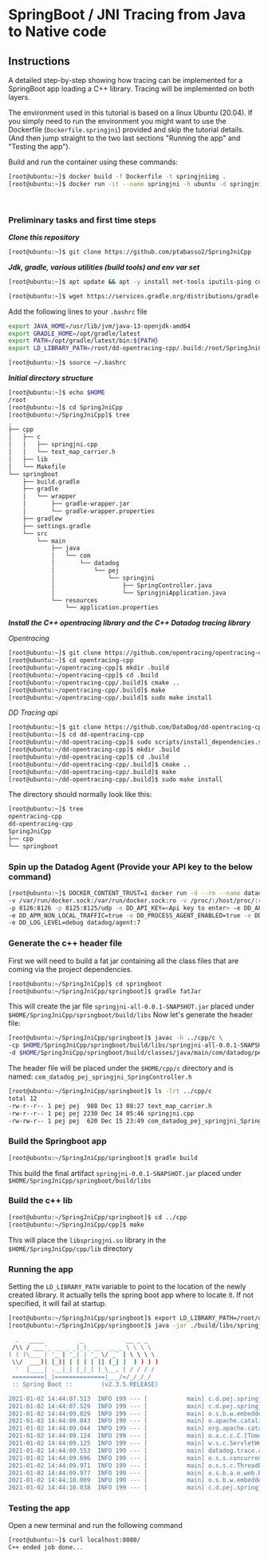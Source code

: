 # SpringBoot / JNI Tracing from Java to Native code

## Instructions


A detailed step-by-step showing how tracing can be implemented for a SpringBoot app loading a C++ library.
Tracing will be implemented on both layers.

The environment used in this tutorial is based on a linux Ubuntu (20.04). 
If you simply need to run the environment you might want to use the Dockerfile (`Dockerfile.springjni`) provided and skip the tutorial details.<br>
(And then jump straight to the two last sections "Running the app" and "Testing the app").

Build and run the container using these commands:

```sh
[root@ubuntu:~]$ docker build -f Dockerfile -t springjniimg .
[root@ubuntu:~]$ docker run -it --name springjni -h ubuntu -d springjniimg:latest bash
```

<br>

### Preliminary tasks and first time steps

***Clone this repository***

```sh
[root@ubuntu:~]$ git clone https://github.com/ptabasso2/SpringJniCpp
```

***Jdk, gradle, various utilities (build tools) and env var set***

```sh
[root@ubuntu:~]$ apt update && apt -y install net-tools iputils-ping curl vim procps netcat wget gnupg2 apt-transport-https sudo lsof unzip git zip tree build-essential cmake gdb openjdk-13-jdk

[root@ubuntu:~]$ wget https://services.gradle.org/distributions/gradle-6.5.1-bin.zip -P /tmp && unzip -d /opt/gradle /tmp/gradle-6.5.1-bin.zip && ln -s /opt/gradle/gradle-6.5.1 /opt/gradle/latest
```

Add the following lines to your `.bashrc` file

```sh
export JAVA_HOME=/usr/lib/jvm/java-13-openjdk-amd64
export GRADLE_HOME=/opt/gradle/latest
export PATH=/opt/gradle/latest/bin:${PATH}
export LD_LIBRARY_PATH=/root/dd-opentracing-cpp/.build:/root/SpringJniCpp/cpp/lib
```

```sh
[root@ubuntu:~]$ source ~/.bashrc
```

***Initial directory structure***

```sh
[root@ubuntu:~]$ echo $HOME
/root
[root@ubuntu:~]$ cd SpringJniCpp
[root@ubuntu:~/SpringJniCpp]$ tree
.
├── cpp
│   ├── c
│   │   ├── springjni.cpp
│   │   └── text_map_carrier.h
│   ├── lib
│   └── Makefile
└── springboot
    ├── build.gradle
    ├── gradle
    │   └── wrapper
    │       ├── gradle-wrapper.jar
    │       └── gradle-wrapper.properties
    ├── gradlew
    ├── settings.gradle
    └── src
        └── main
            ├── java
            │   └── com
            │       └── datadog
            │           └── pej
            │               └── springjni
            │                   ├── SpringController.java
            │                   └── SpringjniApplication.java
            └── resources
                └── application.properties

```



***Install the C++ opentracing library and the C++ Datadog tracing library***

*Opentracing*

```sh
[root@ubuntu:~]$ git clone https://github.com/opentracing/opentracing-cpp.git
[root@ubuntu:~]$ cd opentracing-cpp
[root@ubuntu:~/opentracing-cpp]$ mkdir .build
[root@ubuntu:~/opentracing-cpp]$ cd .build
[root@ubuntu:~/opentracing-cpp/.build]$ cmake ..
[root@ubuntu:~/opentracing-cpp/.build]$ make
[root@ubuntu:~/opentracing-cpp/.build]$ sudo make install
```

*DD Tracing api*

```sh
[root@ubuntu:~]$ git clone https://github.com/DataDog/dd-opentracing-cpp
[root@ubuntu:~]$ cd dd-opentracing-cpp
[root@ubuntu:~/dd-opentracing-cpp]$ sudo scripts/install_dependencies.sh
[root@ubuntu:~/dd-opentracing-cpp]$ mkdir .build
[root@ubuntu:~/dd-opentracing-cpp]$ cd .build
[root@ubuntu:~/dd-opentracing-cpp/.build]$ cmake ..
[root@ubuntu:~/dd-opentracing-cpp/.build]$ make
[root@ubuntu:~/dd-opentracing-cpp/.build]$ sudo make install
```



The directory should normally look like this:

```sh
[root@ubuntu:~]$ tree
opentracing-cpp
dd-opentracing-cpp
SpringJniCpp
├── cpp
└── springboot
```


### Spin up the Datadog Agent (Provide your API key  to the  below command)


```sh
[root@ubuntu:~]$ DOCKER_CONTENT_TRUST=1 docker run -d --rm --name datadog_agent -h datadog \ 
-v /var/run/docker.sock:/var/run/docker.sock:ro -v /proc/:/host/proc/:ro -v /sys/fs/cgroup/:/host/sys/fs/cgroup:ro \
-p 8126:8126 -p 8125:8125/udp -e DD_API_KEY=<Api key to enter> -e DD_APM_ENABLED=true \
-e DD_APM_NON_LOCAL_TRAFFIC=true -e DD_PROCESS_AGENT_ENABLED=true -e DD_DOGSTATSD_NON_LOCAL_TRAFFIC="true" \ 
-e DD_LOG_LEVEL=debug datadog/agent:7
```


### Generate the c++ header file

First we will need to build a fat jar containing all the class files that are coming via the project dependencies.  

```sh
[root@ubuntu:~/SpringJniCpp]$ cd springboot
[root@ubuntu:~/SpringJniCpp/springboot]$ gradle fatJar 
```

This will create the jar file `springjni-all-0.0.1-SNAPSHOT.jar` placed under  `$HOME/SpringJniCpp/springboot/build/libs`
Now let's generate the header file:

```sh
[root@ubuntu:~/SpringJniCpp/springboot]$ javac -h ../cpp/c \
-cp $HOME/SpringJniCpp/springboot/build/libs/springjni-all-0.0.1-SNAPSHOT.jar \
-d $HOME/SpringJniCpp/springboot/build/classes/java/main/com/datadog/pej/springjni src/main/java/com/datadog/pej/springjni/SpringController.java
```

The header file will be placed under the `$HOME/cpp/c` directory and is named: `com_datadog_pej_springjni_SpringController.h`


```sh
[root@ubuntu:~/SpringJniCpp/springboot]$ ls -lrt ../cpp/c
total 12
-rw-r--r-- 1 pej pej  988 Dec 13 08:27 text_map_carrier.h
-rw-r--r-- 1 pej pej 2230 Dec 14 05:46 springjni.cpp
-rw-rw-r-- 1 pej pej  620 Dec 15 23:49 com_datadog_pej_springjni_SpringController.h
```


### Build the Springboot app

```sh
[root@ubuntu:~/SpringJniCpp/springboot]$ gradle build
```

This build the final artifact `springjni-0.0.1-SNAPSHOT.jar` placed under `$HOME/SpringJniCpp/springboot/build/libs`


### Build the c++ lib

```sh
[root@ubuntu:~/SpringJniCpp/springboot]$ cd ../cpp
[root@ubuntu:~/SpringJniCpp/cpp]$ make
```

This will place the `libspringjni.so` library in the `$HOME/SpringJniCpp/cpp/lib` directory

### Running the app

Setting the `LD_LIBRARY_PATH` variable to point to the location of the newly created library. It actually tells the spring boot app where to locate it.
If not specified, it will fail at startup. 

```sh
[root@ubuntu:~/SpringJniCpp/springboot]$ export LD_LIBRARY_PATH=/root/dd-opentracing-cpp/.build:/root/SpringJniCpp/cpp/lib
[root@ubuntu:~/SpringJniCpp/springboot]$ java -jar ./build/libs/springjni-0.0.1-SNAPSHOT.jar

  .   ____          _            __ _ _
 /\\ / ___'_ __ _ _(_)_ __  __ _ \ \ \ \
( ( )\___ | '_ | '_| | '_ \/ _` | \ \ \ \
 \\/  ___)| |_)| | | | | || (_| |  ) ) ) )
  '  |____| .__|_| |_|_| |_\__, | / / / /
 =========|_|==============|___/=/_/_/_/
 :: Spring Boot ::        (v2.3.5.RELEASE)

2021-01-02 14:44:07.513  INFO 199 --- [           main] c.d.pej.springjni.SpringjniApplication   : Starting SpringjniApplication on ubuntu with PID 199 (/root/SpringJniCpp/springboot/build/libs/springjni-0.0.1-SNAPSHOT.jar started by root in /root/SpringJniCpp/springboot)
2021-01-02 14:44:07.529  INFO 199 --- [           main] c.d.pej.springjni.SpringjniApplication   : No active profile set, falling back to default profiles: default
2021-01-02 14:44:09.029  INFO 199 --- [           main] o.s.b.w.embedded.tomcat.TomcatWebServer  : Tomcat initialized with port(s): 8080 (http)
2021-01-02 14:44:09.043  INFO 199 --- [           main] o.apache.catalina.core.StandardService   : Starting service [Tomcat]
2021-01-02 14:44:09.044  INFO 199 --- [           main] org.apache.catalina.core.StandardEngine  : Starting Servlet engine: [Apache Tomcat/9.0.36]
2021-01-02 14:44:09.124  INFO 199 --- [           main] o.a.c.c.C.[Tomcat].[localhost].[/]       : Initializing Spring embedded WebApplicationContext
2021-01-02 14:44:09.125  INFO 199 --- [           main] w.s.c.ServletWebServerApplicationContext : Root WebApplicationContext: initialization completed in 1466 ms
2021-01-02 14:44:09.553  INFO 199 --- [           main] datadog.trace.core.StatusLogger          : DATADOG TRACER CONFIGURATION {"version":"0.68.0~ca80da2a6","os_name":"Linux","os_version":"5.4.0-58-generic","architecture":"amd64","lang":"jvm","lang_version":"13.0.4","jvm_vendor":"Private Build","jvm_version":"13.0.4+8-Ubuntu-120.04","java_class_version":"57.0","http_nonProxyHosts":"null","http_proxyHost":"null","enabled":true,"service":"springjni-0.0.1-SNAPSHOT","agent_url":"http://localhost:8126","agent_error":true,"debug":false,"analytics_enabled":false,"sampling_rules":[{},{}],"priority_sampling_enabled":true,"logs_correlation_enabled":false,"profiling_enabled":false,"dd_version":"0.68.0~ca80da2a6","health_checks_enabled":true,"configuration_file":"no config file present","runtime_id":"ca79777e-c2d8-42d8-822d-0473bc8cd637"}
2021-01-02 14:44:09.696  INFO 199 --- [           main] o.s.s.concurrent.ThreadPoolTaskExecutor  : Initializing ExecutorService 'applicationTaskExecutor'
2021-01-02 14:44:09.971  INFO 199 --- [           main] o.s.s.c.ThreadPoolTaskScheduler          : Initializing ExecutorService 'taskScheduler'
2021-01-02 14:44:09.977  INFO 199 --- [           main] o.s.b.a.e.web.EndpointLinksResolver      : Exposing 2 endpoint(s) beneath base path '/actuator'
2021-01-02 14:44:10.009  INFO 199 --- [           main] o.s.b.w.embedded.tomcat.TomcatWebServer  : Tomcat started on port(s): 8080 (http) with context path ''
2021-01-02 14:44:10.038  INFO 199 --- [           main] c.d.pej.springjni.SpringjniApplication   : Started SpringjniApplication in 3.007 seconds (JVM running for 3.491)
```

### Testing the app

Open a new terminal and run the following command

```sh
[root@ubuntu:~]$ curl localhost:8080/
C++ ended job done...
```

